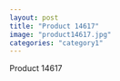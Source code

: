 ```yaml
---
layout: post
title: "Product 14617"
image: "product14617.jpg"
categories: "category1"
---
```

Product 14617
